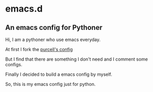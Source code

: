 # emacs.d

## An emacs config for Pythoner

Hi, I am a pythoner who use emacs everyday.

At first I fork the [purcell's config](https://github.com/Mellcap/purcell_emacs_config)

But I find that there are something I don't need and I comment some configs.

Finally I decided to build a emacs config by myself.

So, this is my emacs config just for python.
